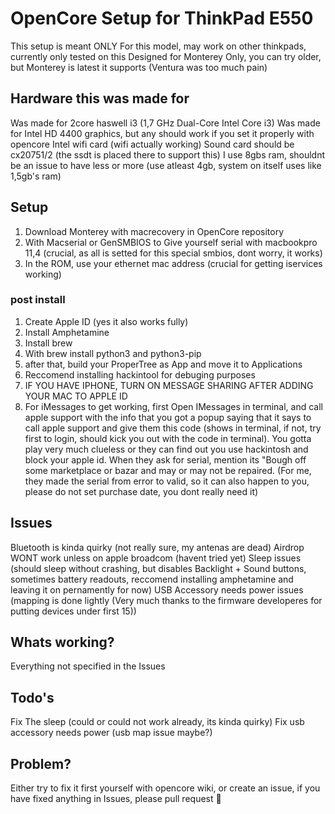 # OpenCore Setup for ThinkPad E550

This setup is meant ONLY For this model, may work on other thinkpads, currently only tested on this
Designed for Monterey Only, you can try older, but Monterey is latest it supports (Ventura was too much pain)

## Hardware this was made for

Was made for 2core haswell i3 (1,7 GHz Dual-Core Intel Core i3)
Was made for Intel HD 4400 graphics, but any should work if you set it properly with opencore
Intel wifi card (wifi actually working)
Sound card should be cx20751/2 (the ssdt is placed there to support this)
I use 8gbs ram, shouldnt be an issue to have less or more (use atleast 4gb, system on itself uses like 1,5gb's ram)

## Setup

1. Download Monterey with macrecovery in OpenCore repository
2. With Macserial or GenSMBIOS to Give yourself serial with macbookpro 11,4 (crucial, as all is setted for this special smbios, dont worry, it works)
3. In the ROM, use your ethernet mac address (crucial for getting iservices working)

### post install

1. Create Apple ID (yes it also works fully)
2. Install Amphetamine
3. Install brew
4. With brew install python3 and python3-pip
5. after that, build your ProperTree as App and move it to Applications
6. Reccomend installing hackintool for debuging purposes
7. IF YOU HAVE IPHONE, TURN ON MESSAGE SHARING AFTER ADDING YOUR MAC TO APPLE ID
8. For iMessages to get working, first Open IMessages in terminal, and call apple support with the info that you got a popup saying that it says to call apple support and give them this code (shows in terminal, if not, try first to login, should kick you out with the code in terminal). You gotta play very much clueless or they can find out you use hackintosh and block your apple id. When they ask for serial, mention its "Bough off some marketplace or bazar and may or may not be repaired. (For me, they made the serial from error to valid, so it can also happen to you, please do not set purchase date, you dont really need it)

## Issues

Bluetooth is kinda quirky (not really sure, my antenas are dead)
Airdrop WONT work unless on apple broadcom (havent tried yet)
Sleep issues (should sleep without crashing, but disables Backlight + Sound buttons, sometimes battery readouts, reccomend installing amphetamine and leaving it on pernamently for now)
USB Accessory needs power issues (mapping is done lightly (Very much thanks to the firmware developeres for putting devices under first 15))

## Whats working?

Everything not specified in the Issues

## Todo's

Fix The sleep (could or could not work already, its kinda quirky)
Fix usb accessory needs power (usb map issue maybe?)

## Problem?

Either try to fix it first yourself with opencore wiki, or create an issue, if you have fixed anything in Issues, please pull request 🙏
